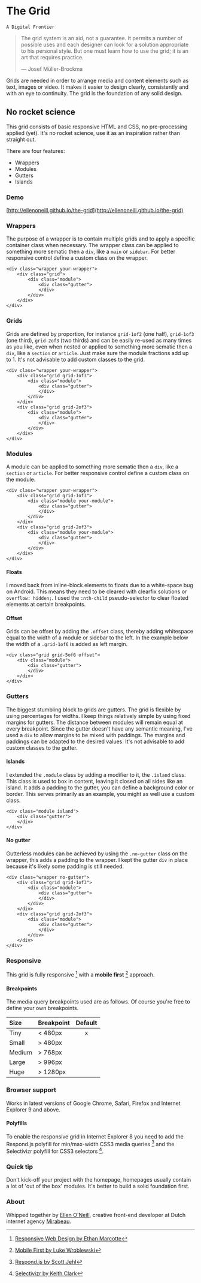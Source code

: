 # The Grid
`A Digital Frontier`

> The grid system is an aid, not a guarantee. It permits a number of possible uses and each designer can look for a solution appropriate to his personal style. But one must learn how to use the grid; it is an art that requires practice.
>
> — Josef Müller-Brockma

Grids are needed in order to arrange media and content elements such as text, images or video. It makes it easier to design clearly, consistently and with an eye to continuity. The grid is the foundation of any solid design.

## No rocket science
This grid consists of basic responsive HTML and CSS, no pre-processing applied (yet). It's no rocket science, use it as an inspiration rather than straight out.

There are four features:

- Wrappers
- Modules
- Gutters
- Islands

### Demo
[http://ellenoneill.github.io/the-grid](http://ellenoneill.github.io/the-grid)


### Wrappers
The purpose of a wrapper is to contain multiple grids and to apply a specific container class when necessary.
The wrapper class can be applied to something more sematic then a `div`, like a `main` or `sidebar`. For better responsive control define a custom class on the wrapper.

    <div class="wrapper your-wrapper">
    	<div class="grid">	
        	<div class="module">
            	<div class="gutter">
            	</div>
        	</div>
        </div>     
    </div>

### Grids
Grids are defined by proportion, for instance `grid-1of2` (one half), `grid-1of3` (one third), `grid-2of3` (two thirds) and can be easily re-used as many times as you like, even when nested or applied to something more sematic then a `div`, like a `section` or `article`. Just make sure the module fractions add up to 1. It's not advisable to add custom classes to the grid.

    <div class="wrapper your-wrapper">
    	<div class="grid grid-1of3">	
        	<div class="module">
            	<div class="gutter">
            	</div>
        	</div>
        </div>     
    	<div class="grid grid-2of3">	
        	<div class="module">
            	<div class="gutter">
            	</div>
        	</div>
        </div>     
    </div>

### Modules
A module can be applied to something more sematic then a `div`, like a `section` or `article`. For better responsive control define a custom class on the module.

    <div class="wrapper your-wrapper">
    	<div class="grid grid-1of3">	
        	<div class="module your-module">
            	<div class="gutter">
            	</div>
        	</div>
        </div>     
    	<div class="grid grid-2of3">	
        	<div class="module your-module">
            	<div class="gutter">
            	</div>
        	</div>
        </div>     
    </div>

#### Floats
I moved back from inline-block elements to floats due to a white-space bug on Android. This means they need to be cleared with clearfix solutions or `overflow: hidden;`. I used the `:nth-child` pseudo-selector to clear floated elements at certain breakpoints.

#### Offset
Grids can be offset by adding the `.offset` class, thereby adding whitespace equal to the width of a module or sidebar to the left. In the example below the width of a `.grid-1of6` is added as left margin.

    <div class="grid grid-5of6 offset">
    	<div class="module">
        	<div class="gutter">
        	</div>
    	</div>
    </div>

### Gutters
The biggest stumbling block to grids are gutters. The grid is flexible by using percentages for widths. I keep things relatively simple by using fixed margins for gutters. The distance between modules will remain equal at every breakpoint. Since the gutter doesn't have any semantic meaning, I've used a `div` to allow margins to be mixed with paddings. The margins and paddings can be adapted to the desired values. It's not advisable to add custom classes to the gutter.

#### Islands
I extended the `.module` class by adding a modifier to it, the `.island` class. This class is used to box in content, leaving it closed on all sides like an island. It adds a padding to the gutter, you can define a background color or border. This serves primarily as an example, you might as well use a custom class.

    <div class="module island">
        <div class="gutter">
        </div>
    </div>

#### No gutter
Gutterless modules can be achieved by using the `.no-gutter` class on the wrapper, this adds a padding to the wrapper. I kept the gutter `div` in place because it's likely some padding is still needed.

    <div class="wrapper no-gutter">
    	<div class="grid grid-1of3">	
        	<div class="module">
            	<div class="gutter">
            	</div>
        	</div>
        </div>     
    	<div class="grid grid-2of3">	
        	<div class="module">
            	<div class="gutter">
            	</div>
        	</div>
        </div>     
    </div>

### Responsive
This grid is fully responsive [^2] with a __mobile first__ [^3] approach. 

[^2]: [Responsive Web Design by Ethan Marcotte](http://www.abookapart.com/products/responsive-web-design)  
[^3]: [Mobile First by Luke Wroblewski](http://www.abookapart.com/products/mobile-first)

#### Breakpoints
The media query breakpoints used are as follows. Of course you're free to define your own breakpoints.

Size   | Breakpoint | Default
:----- | :--------- | :-----:
Tiny   | < 480px    | x
Small  | > 480px    | 
Medium | > 768px    | 
Large  | > 996px    | 
Huge   | > 1280px   | 

### Browser support
Works in latest versions of Google Chrome, Safari, Firefox and Internet Explorer 9 and above.

#### Polyfills
To enable the responsive grid in Internet Explorer 8 you need to add the Respond.js polyfill for min/max-width CSS3 media queries [^4] and the Selectivizr polyfill for CSS3 selectors [^5].

[^4]: [Respond.js by Scott Jehl](https://github.com/scottjehl/Respond)  
[^5]: [Selectivizr by Keith Clark](http://selectivizr.com)

### Quick tip
Don't kick-off your project with the homepage, homepages usually contain a lot of 'out of the box' modules. It's better to build a solid foundation first.

### About
Whipped together by [Ellen O'Neill](http://twitter.com/eliun), creative front-end developer at Dutch internet agency [Mirabeau](http://www.mirabeau.nl).
